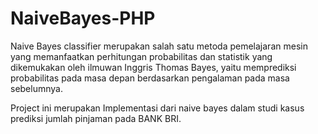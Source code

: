 # NaiveBayes-PHP
Naive Bayes classifier merupakan salah satu metoda pemelajaran mesin yang memanfaatkan perhitungan probabilitas dan statistik yang dikemukakan oleh ilmuwan Inggris Thomas Bayes, yaitu memprediksi probabilitas pada masa depan berdasarkan pengalaman pada masa sebelumnya.

Project ini merupakan Implementasi dari naive bayes dalam studi kasus prediksi jumlah pinjaman pada BANK BRI.
